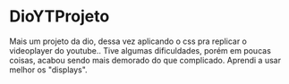 # DioYTProjeto
Mais um projeto da dio, dessa vez aplicando o css pra replicar o videoplayer do youtube.. Tive algumas dificuldades, porém em poucas coisas, acabou sendo mais demorado do que complicado. Aprendi a usar melhor os "displays".
